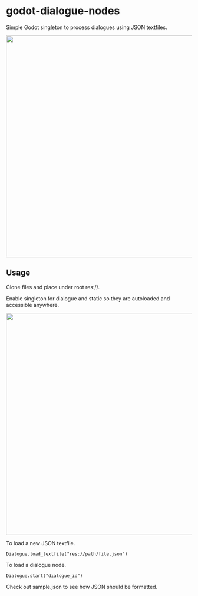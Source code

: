 # godot-dialogue-nodes
Simple Godot singleton to process dialogues using JSON textfiles.

<img src="https://raw.githubusercontent.com/Zopyrion/godot-dialogue-nodes/master/docs/example.png" width="600">

## Usage

Clone files and place under root res://.

Enable singleton for dialogue and static so they are autoloaded and accessible anywhere.

<img src="https://raw.githubusercontent.com/Zopyrion/godot-dialogue-nodes/master/docs/singleton.png" width="600">

To load a new JSON textfile.
```
Dialogue.load_textfile("res://path/file.json")
```
	
To load a dialogue node.
```
Dialogue.start("dialogue_id")
```
Check out sample.json to see how JSON should be formatted.
